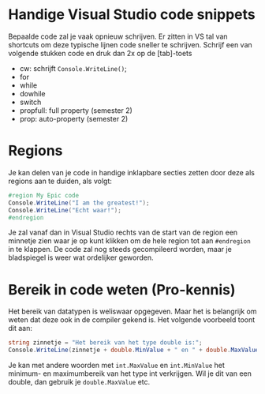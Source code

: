 
# Handige Visual Studio code snippets

Bepaalde code zal je vaak opnieuw schrijven. Er zitten in VS tal van shortcuts om deze typische lijnen code sneller te schrijven. Schrijf een van volgende stukken code en druk dan 2x op de [tab]-toets
* cw: schrijft ``Console.WriteLine()``;
* for
* while
* dowhile
* switch
* propfull: full property  (semester 2)
* prop: auto-property (semester 2)

# Regions
Je kan delen van je code in handige inklapbare secties zetten door deze als regions aan te duiden, als volgt:
```csharp
#region My Epic code
Console.WriteLine("I am the greatest!");
Console.WriteLine("Echt waar!");
#endregion
```

Je zal vanaf dan in Visual Studio rechts van de start van de region een minnetje zien waar je op kunt klikken om de hele region tot aan ``#endregion`` in te klappen. De code zal nog steeds gecompileerd worden, maar je bladspiegel is weer wat ordelijker geworden. 

# Bereik in code weten (Pro-kennis)
Het bereik van  datatypen is weliswaar opgegeven. Maar het is belangrijk om weten dat deze ook in de compiler gekend is. Het volgende voorbeeld toont dit aan:

```csharp
string zinnetje = "Het bereik van het type double is:";
Console.WriteLine(zinnetje + double.MinValue + " en " + double.MaxValue);
```

Je kan met andere woorden met `int.MaxValue` en `int.MinValue` het minimum- en maximumbereik van het type int verkrijgen. Wil je dit van een double, dan gebruik je `double.MaxValue` etc.





